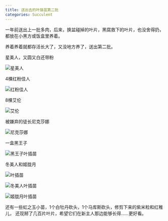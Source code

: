 ```yaml
---
title: 送出去的叶插苗第二批
categories: Succulent
---
```


一年前送出上一批多肉，后来，换盆碰掉的叶片，黑腐救下的叶片，也没舍得扔，都放在小黑方或饭盒里养着。

养着养着就都存活长大了，又没地方养了，送出第二批。

星美人，又圆又白还带粉

![星美人](/assets/posts-img/20180906/DSC00558.JPG)

<!-- more -->

4棵红粉佳人

![红粉佳人](/assets/posts-img/20180906/DSC00561.JPG)

8棵艾伦

![艾伦](/assets/posts-img/20180906/DSC00564.JPG)

被嫌弃的徒长尼克莎娜

![尼克莎娜](/assets/posts-img/20180906/DSC00556.JPG)

一盒黑王子

![黑王子叶插苗](/assets/posts-img/20180906/DSC00753.JPG)

冬美人和姬胧月

![叶插苗](/assets/posts-img/20180906/DSC00596.JPG)

![冬美人叶插苗](/assets/posts-img/20180906/DSC00586.JPG)

![姬胧月叶插苗](/assets/posts-img/20180906/DSC00599.JPG)

还有一些虹之玉小苗，1个白牡丹砍头，1个马库斯砍头，修剪下来的紫米粒和红稚儿，
还现掰了几百片叶片，希望它们在新主人那边能够长得……更好看。